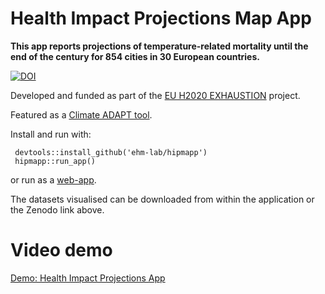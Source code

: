 # Health Impact Projections Map App

**This app reports projections of temperature-related mortality until the end of the century for 854 cities in 30 European countries.**

[![DOI](https://zenodo.org/badge/742552198.svg)](https://zenodo.org/doi/10.5281/zenodo.10998153)

Developed and funded as part of the [EU H2020 EXHAUSTION](https://www.exhaustion.eu/) project. 

Featured  as a [Climate ADAPT tool](https://climate-adapt.eea.europa.eu/en/metadata/tools/exhaustion-health-impact-projections-tool).

Install and run with:
 
```
 devtools::install_github('ehm-lab/hipmapp')
 hipmapp::run_app()
```

or run as a [web-app](https://ehm-lab.shinyapps.io/hipmapp/).

The datasets visualised can be downloaded from within the application or the Zenodo link above.

# Video demo

[Demo: Health Impact Projections App](https://player.vimeo.com/video/902720172)
